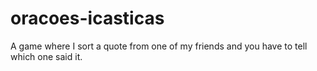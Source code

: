 # oracoes-icasticas
A game where I sort a quote from one of my friends and you have to tell which one said it. 
